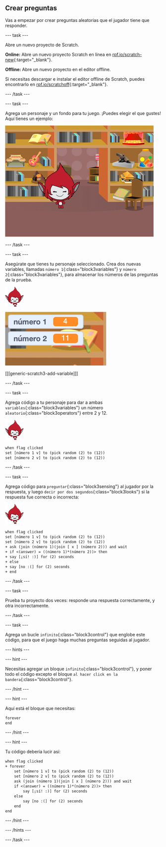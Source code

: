 ## Crear preguntas

Vas a empezar por crear preguntas aleatorias que el jugador tiene que responder.

--- task ---

Abre un nuevo proyecto de Scratch.

**Online:** Abre un nuevo proyecto Scratch en línea en [rpf.io/scratch-new](https//rpf.io/scratch-new){:target="_blank"}.

**Offline:** Abre un nuevo proyecto en el editor offline.

Si necesitas descargar e instalar el editor offline de Scratch, puedes encontrarlo en [rpf.io/scratchoff](https//rpf.io/scratchoff){:target="_blank"}.

--- /task ---

--- task ---

Agrega un personaje y un fondo para tu juego. ¡Puedes elegir el que gustes! Aquí tienes un ejemplo:

![captura de pantalla](images/brain-setting.png)

--- /task ---

--- task ---

Asegúrate que tienes tu personaje seleccionado. Crea dos nuevas variables, llamadas `número 1`{:class="block3variables"} y `número 2`{:class="block3variables"}, para almacenar los números de las preguntas de la prueba.

![captura de pantalla](images/giga-sprite.png)

![captura de pantalla](images/brain-variables.png)

[[[generic-scratch3-add-variable]]]

--- /task ---

--- task ---

Agrega código a tu personaje para dar a ambas `variables`{:class="block3variables"} un número `aleatorio`{:class="block3operators"} entre 2 y 12.

![captura de pantalla](images/giga-sprite.png)

```blocks3
when flag clicked
set [número 1 v] to (pick random (2) to (12))
set [número 2 v] to (pick random (2) to (12))
```

--- /task ---

--- task ---

Agrega código para `preguntar`{:class="block3sensing"} al jugador por la respuesta, y luego `decir por dos segundos`{:class="block3looks"} si la respuesta fue correcta o incorrecta:

![captura de pantalla](images/giga-sprite.png)

```blocks3
when flag clicked
set [número 1 v] to (pick random (2) to (12))
set [número 2 v] to (pick random (2) to (12))
+ ask (join (número 1)(join [ x ] (número 2))) and wait
+ if <(answer) = ((número 1)*(número 2))> then
+ say [¡sí! :)] for (2) seconds
+ else
+ say [no :(] for (2) seconds
+ end
```

--- /task ---

--- task ---

Prueba tu proyecto dos veces: responde una respuesta correctamente, y otra incorrectamente.

--- /task ---

--- task ---

Agrega un bucle `infinito`{:class="block3control"} que englobe este código, para que el juego haga muchas preguntas seguidas al jugador.

--- hints ---



--- hint ---

Necesitas agregar un bloque `infinito`{:class="block3control"}, y poner todo el código excepto el bloque `al hacer click en la bandera`{:class="block3control"}.

--- /hint ---

--- hint ---

Aquí está el bloque que necesitas:

```blocks3
forever
end
```

--- /hint ---

--- hint ---

Tu código debería lucir así:

```blocks3
when flag clicked
+ forever
    set [número 1 v] to (pick random (2) to (12))
    set [número 2 v] to (pick random (2) to (12))
    ask (join (número 1)(join [ x ] (número 2))) and wait
    if <(answer) = ((número 1)*(número 2))> then
        say [¡sí! :)] for (2) seconds
    else
        say [no :(] for (2) seconds
    end
end
```

--- /hint ---

--- /hints ---

--- /task ---
